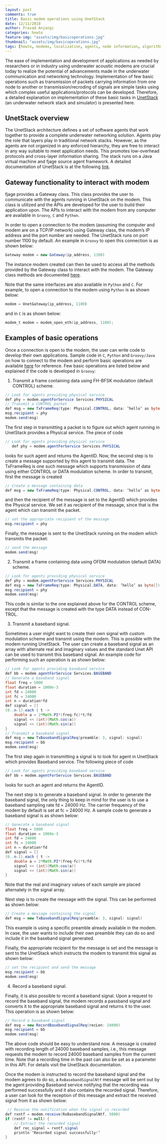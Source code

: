 ```yaml
---
layout: post
comments: true
title: Basic modem operations using UnetStack
date: 12/11/2018
author: Prasad Anjangi
categories: howto
feature-img: "assets/img/basicoperations.jpg"
thumbnail: "assets/img/basicoperations.jpg"
tags: [howto, modems, localization, agents, node information, algorithm]
---
```


The ease of implementation and development of applications as needed by researchers or in industry using underwater acoustic modems are crucial today to realize the potential of advancements made in the underwater communication and networking technology. Implementation of few basic operations such as transmission of packets carrying information from one node to another or transmission/recroding of signals are simple tasks using which complex useful applications/protocols can be developed. Therefore, a detailed explanation on implementation of these basic tasks in [UnetStack](https://www.unetstack.net/) (an underwater network stack and simulator) is presented here.

## UnetStack overview
The UnetStack architecture defines a set of software agents that work together to provide a complete underwater networking solution. Agents play the role that layers play in traditional network stacks. However, as the agents are not organized in any enforced hierarchy, they are free to interact in any way suitable to meet application needs. This promotes low-overhead protocols and cross-layer information sharing. The stack runs on a Java virtual machine and fjage source agent framework. A detailed documentation of UnetStack is at the following [link](https://www.unetstack.net/docs.html).

## Gateway functionality to interact with modem
fjage provides a Gateway class. This class provides the user to communicate with the agents running in UnetStack on the modem. This class is utilized and the APIs are developed for the user to build their application upon. The APIs to interact with the modem from any computer are available in `Groovy`, `C` and `Python`.

In order to open a connection to the modem (assuming the computer and modem are on a TCP/IP network) using Gateway class, the modem’s IP address and the port number are needed. The UnetStack runs on port number 1100 by default. An example in `Groovy` to open this connection is as shown below:

```java
Gateway modem = new Gateway(ip_address, 1100)
```

The instance modem created can then be used to access all the methods provided by the Gateway class to interact with the modem. The Gateway class methods are documented [here](http://org-arl.github.io/fjage/javadoc/).

Note that the same interfaces are also available in `Python` and `C`. For example, to open a connection to the modem using `Python` is as shown below:

```python
modem = UnetGateway(ip_address, 1100)
```

and in `C` is as shown below:

```c
modem_t modem = modem_open_eth(ip_address, 1100);
```

## Examples of basic operations
Once a connection is open to the modem, the user can write code to develop their own applications. Sample code in `C`, `Python` and `Groovy/Java` on how to connect to the modem and perform basic operations are available [here](https://github.com/org-arl/unet-contrib/tree/master/contrib/Examples) for reference. Few basic operations are listed below and explained if the code is developed in `Groovy`:

1. Transmit a frame containing data using FH-BFSK modulation (default CONTROL) scheme.

```java
// Look for agents providing physical service
def phy = modem.agentForService Services.PHYSICAL
// Transmit a CONTROL packet
def msg = new TxFrameReq(type: Physical.CONTROL, data: ’hello’ as byte[])
msg.recipient = phy
modem.send(msg)
```

The first step in transmitting a packet is to figure out which agent running in UnetStack provides a Physical service. The piece of code

```java
// Look for agents providing physical service
   def phy = modem.agentForService Services.PHYSICAL
```

looks for such agent and returns the AgentID. Now, the second step is to create a message supported by this agent to transmit data. The TxFrameReq is one such message which supports transmission of data using either CONTROL or DATA modulation scheme. In order to transmit, first the message is created

```java
// Create a message containing data
def msg = new TxFrameReq(type: Physical.CONTROL, data: ’hello’ as byte[])
```

and then the recipient of the message is set to the AgentID which provides the Physical service. We set it as recipient of the message, since that is the agent which can transmit the packet.

```java
// set the appropriate recipient of the message
msg.recipient = phy
```

Finally, the message is sent to the UnetStack running on the modem which transmits the packet:

```java
// send the message
modem.send(msg)
```

2. Transmit a frame containing data using OFDM modulation (default DATA) scheme.

```java
// Look for agents providing physical service
def phy = modem.agentForService Services.PHYSICAL
def msg = new TxFrameReq(type: Physical.DATA, data: ’hello’ as byte[])
msg.recipient = phy
modem.send(msg)
```

This code is similar to the one explained above for the CONTROL scheme, except that the message is created with the type DATA instead of CON- TROL.

3. Transmit a baseband signal.

Sometimes a user might want to create their own signal with custom modulation scheme and transmit using the modem. This is possible with the modem running UnetStack. The user can create a baseband signal as an array with alternate real and imaginary values and the standard Unet API can be used to transmit this baseband signal. An example code for performing such an operation is as shown below:

```java
// Look for agents providing baseband service
def bb = modem.agentForService Services.BASEBAND
// Generate a baseband signal
float freq = 5000
float duration = 1000e-3
int fd = 24000
int fc = 24000
int n = duration*fd
def signal = []
(0..n-1).each { t ->
    double a = 2*Math.PI*(freq-fc)*t/fd
    signal << (int)(Math.cos(a))
    signal << (int)(Math.sin(a))
}
// Transmit a baseband signal
def msg = new TxBasebandSignalReq(preamble: 3, signal: signal)
msg.recipient = bb
modem.send(msg)
```

The first step again in transmitting a signal is to look for agent in UnetStack which provides Baseband service. The following piece of code

```java
// Look for agents providing baseband service
def bb = modem.agentForService Services.BASEBAND
```

looks for such an agent and returns the AgentID.

The next step is to generate a baseband signal. In order to generate the baseband signal, the only thing to keep in mind for the user is to use a baseband sampling rate fd = 24000 Hz. The carrier frequency of the modem by default is set at fc = 24000 Hz. A sample code to generate a baseband signal is as shown below:

```java
// Generate a baseband signal
float freq = 5000
float duration = 1000e-3
int fd = 24000
int fc = 24000
int n = duration*fd
def signal = []
(0..n-1).each { t ->
    double a = 2*Math.PI*(freq-fc)*t/fd
    signal << (int)(Math.cos(a))
    signal << (int)(Math.sin(a))
}
```

Note that the real and imaginary values of each sample are placed alternately in the signal array.

Next step is to create the message with the signal. This can be performed as shown below:

```java
// Create a message containing the signal
def msg = new TxBasebandSignalReq(preamble: 3, signal: signal)
```

This example is using a specific preamble already available in the modem. In case, the user wants to include their own preamble they can do so and include it in the baseband signal generated.

Finally, the appropriate recipient for the message is set and the message is sent to the UnetStack which instructs the modem to transmit this signal as shown below:

```java
// set the recipient and send the message
msg.recipient = bb
modem.send(msg)
```

4. Record a baseband signal.

Finally, it is also possible to record a baseband signal. Upon a request to record the baseband signal, the modem records a passband signal and converts it to the appropriate baseband signal and returns it to the user. This operation is as shown below:

```java
// Record a baseband signal
def msg = new RecordBasebandSignalReq(recLen: 24000)
msg.recipient = bb
modem.send(msg)
```

The above code should be easy to understand now. A message is created with recording length of 24000 baseband samples, i.e., this message requests the modem to record 24000 baseband samples from the current time. Note that a recording time in the past can also be set as a parameter in this API. For details visit the UnetStack documentation.

Once the modem is instructed to record the baseband signal and the modem agrees to do so, a `RxBasebandSignalNtf` message will be sent out by the agent providing Baseband service notifying that the recording was performed successfully and it also contains the recorded signal. Therefore, a user can look for the reception of this message and extract the received signal from it as shown below:

```java
 // Receive the notification when the signal is recorded
def rxntf = modem.receive(RxBasebandSignalNtf, 5000)
if (rxntf != null) {
    // Extract the recorded signal
    def rec_signal = rxntf.signal
    println ’Recorded signal successfully!’
}
```
